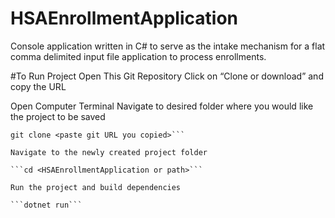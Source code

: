 # HSAEnrollmentApplication
Console application written in C# to serve as the intake mechanism for a flat comma delimited input file application to process enrollments.

#To Run Project
Open This Git Repository
Click on “Clone or download” and copy the URL

Open Computer Terminal
Navigate to desired folder where you would like the project to be saved

```cd <desired folder name or path>
git clone <paste git URL you copied>```

Navigate to the newly created project folder

```cd <HSAEnrollmentApplication or path>```

Run the project and build dependencies

```dotnet run```
